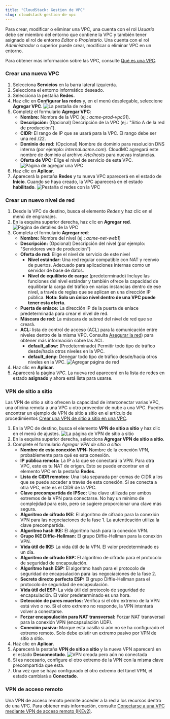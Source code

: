 ```yaml
---
title: "CloudStack: Gestion de VPC"
slug: cloudstack-gestion-de-vpc
---
```



<!-- - [Create a new VPC](#create-a-new-vpc)
- [Create a new network tier](#create-a-new-network-tier)
- [Site-to-Site VPN](#site-to-site-vpn)
    + [Considerations:](#considerations-) -->

Para crear, modificar o eliminar una VPC, una cuenta con el rol *Usuario* debe ser miembro del entorno que contiene la VPC y también tener asignado el rol de entorno *Editor* o *Propietario*. Una cuenta con el rol *Administrador* o superior puede crear, modificar o eliminar VPC en un entorno.

Para obtener más información sobre las VPC, consulte [Qué es una VPC](../cloudstack-compute-service/what-is-a-vpc.md).

### Crear una nueva VPC

1. Selecciona **Servicios** en la barra lateral izquierda.
1. Selecciona el entorno informático deseado.
1. Selecciona la pestaña **Redes**.
1. Haz clic en **Configurar las redes** y, en el menú desplegable, seleccione **Agregar VPC**.
![La pestaña de redes](/assets/working-with-vpcs-1-en.png)
1. Completz el formulario **Agregar VPC**:
    - **Nombre:** Nombre de la VPC (ej.: *acme-prod-vpc01*).
    - **Descripción:** (Opcional) Descripción de la VPC (ej.: "Sitio A de la red de producción").
    - **CIDR:** El rango de IP que se usará para la VPC. El rango debe ser una red /22.
    - **Dominio de red:** (Opcional) Nombre de dominio para resolución DNS interna (por ejemplo: *internal.acme.com*). CloudMC agregará este nombre de dominio al archivo */etc/hosts* para nuevas instancias.
    - **Oferta de VPC:** Elige el nivel de servicio de esta VPC.
    ![Página de agregar una VPC](/assets/working-with-vpcs-2-en.png)
1. Haz clic en **Aplicar**.
1. Aparecerá la pestaña **Redes** y tu nueva VPC aparecerá en el estado de **Inicio**. Cuando se haya creado, la VPC aparecerá en el estado **habilitado**.
![Pestaña d redes con la VPC](/assets/working-with-vpcs-3-en.png)

### Crear un nuevo nivel de red

1. Desde la VPC de destino, busca el elemento *Redes* y haz clic en el menú de engranajes.
1. En la esquina superior derecha, haz clic en **Agregar red**.
![Página de detalles de la VPC](/assets/working-with-vpcs-4-en.png)
1. Completa el formulario **Agregar red**:
    - **Nombre:** Nombre del nivel (ej.: *acme-net-web1*)
    - **Descripción:** (Opcional) Descripción del nivel (por ejemplo: "Servidores web de producción")
    - **Oferta de red:** Elige el nivel de servicio de este nivel
       - **Nivel estándar:** Una red regular compatible con NAT y reenvío de puertos. Adecuado para aplicaciones internas como un servidor de base de datos.
       - **Nivel de equilibrio de carga:** (predeterminado) Incluye las funciones del nivel estándar y también ofrece la capacidad de equilibrar la carga del tráfico en varias instancias dentro de ese nivel, a través de reglas que se aplican en una dirección IP pública. **Nota: Solo un único nivel dentro de una VPC puede tener esta oferta.**
    - **Puerta de enlace:** La dirección IP de la puerta de enlace predeterminada para crear el nivel de red.
    - **Máscara de red:** La máscara de subred del nivel de red que se creará.
    - **ACL:** lista de control de acceso (ACL) para la comunicación entre niveles dentro de la misma VPC. Consulta [Asegurar la red](securing-your-network.md)) para obtener más información sobre las ACL.
       - **default_allow:** (Predeterminado) Permitir todo tipo de tráfico desde/hacia otros niveles en la VPC.
       - **default_deny:** Denegar todo tipo de tráfico desde/hacia otros niveles en la VPC.
    ![Agregar página de red](/assets/working-with-vpcs-5-en.png)
1. Haz clic en **Aplicar**.
1. Aparecerá la página *VPC*. La nueva red aparecerá en la lista de redes en estado **asignado** y ahora está lista para usarse.

### VPN de sitio a sitio

Las VPN de sitio a sitio ofrecen la capacidad de interconectar varias VPC, una oficina remota a una VPC u otro proveedor de nube a una VPC. Puedes encontrar un ejemplo de VPN de sitio a sitio en el artículo de procedimientos [Crear una VPN de sitio a sitio en una VPC](../cloudstack-compute-service/create-site-to-site-vpn-on-vpc.md).

1. En la VPC de destino, busca el elemento **VPN de sitio a sitio** y haz clic en el menú de ajustes.
   ![La página de VPN de sitio a sitio](/assets/working-with-vpcs-6-en.png)
1. En la esquina superior derecha, selecciona **Agregar VPN de sitio a sitio**.
1. Complete el formulario *Agregar VPN de sitio a sitio*:
    - **Nombre de esta conexión VPN:** Nombre de la conexión VPN, probablemente para qué es esta conexión.
    - **IP pública remota:** La IP a la que se conectará la VPN. Para otra VPC, este es tu NAT de origen. Esto se puede encontrar en el elemento VPC en la pestaña **Redes**.
    - **Lista de CIDR remotos:** Una lista separada por comas de CIDR a los que se puede acceder a través de esta conexión. Si se conecta a otra VPC, este es el CIDR de la VPC.
    - **Clave precompartida de IPSec:** Una clave utilizada por ambos extremos de la VPN para conectarse. No hay un mínimo de complejidad para esto, pero se sugiere proporcionar una clave más segura.
    - **Algoritmo de cifrado IKE:** El algoritmo de cifrado para la conexión VPN para las negociaciones de la fase 1. La autenticación utiliza la clave precompartida.
    - **Algoritmo hash IKE:** El algoritmo hash para la conexión VPN.
    - **Grupo IKE Diffie-Hellman:** El grupo Diffie-Hellman para la conexión VPN.
    - **Vida útil de IKE:** La vida útil de la VPN. El valor predeterminado es un día.
    - **Algoritmo de cifrado ESP:** El algoritmo de cifrado para el protocolo de seguridad de encapsulación.
    - **Algoritmo hash ESP:** El algoritmo hash para el protocolo de seguridad de encapsulación para las negociaciones de la fase 2.
    - **Secreto directo perfecto ESP:** El grupo Diffie-Hellman para el protocolo de seguridad de encapsulación.
    - **Vida útil del ESP:** La vida útil del protocolo de seguridad de encapsulación. El valor predeterminado es una hora.
    - **Detección de pares muertos:** Verifica si el otro extremo de la VPN está vivo o no. Si el otro extremo no responde, la VPN intentará volver a conectarse.
    - **Forzar encapsulación para NAT transversal:** Forzar NAT transversal para la conexión VPN (encapsulación UDP).
    - **Conexión pasiva:** Marque esta casilla si aún no se ha configurado el extremo remoto. Solo debe existir un extremo pasivo por VPN de sitio a sitio.
1. Haz clic en **Aplicar**.
1. Aparecerá la pestaña **VPN de sitio a sitio** y la nueva VPN aparecerá en el estado **Desconectado**.
   ![VPN creada pero aún no conectada](/assets/working-with-vpcs-7-en.png)
1. Si es necesario, configure el otro extremo de la VPN con la misma clave precompartida que esta.
1. Una vez que se haya configurado el otro extremo del túnel VPN, el estado cambiará a **Conectado**.

### VPN de acceso remoto

Una VPN de acceso remoto permite acceder a la red a los recursos dentro de una VPC. Para obtener más información, consulte [Conectarse a una VPC mediante VPN de acceso remoto (IKEv2)](../vpn/cca-using-remote-access.md).
